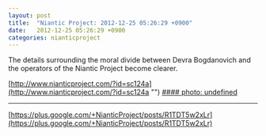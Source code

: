```yaml
---
layout: post
title:  "Niantic Project: 2012-12-25 05:26:29 +0900"
date:   2012-12-25 05:26:29 +0900
categories: nianticproject
---
```

The details surrounding the moral divide between Devra Bogdanovich and the operators of the Niantic Project become clearer.

[http://www.nianticproject.com/?id=sc124a](http://www.nianticproject.com/?id=sc124a "")
[#### photo: undefined](https://lh6.googleusercontent.com/-eqV5sv7H8QM/UNi6OqyvDWI/AAAAAAAAdI4/ptbqaokxEJg/w600-h448/thegreenones.jpg "")
- - -
[https://plus.google.com/+NianticProject/posts/R1TDT5w2xLr](https://plus.google.com/+NianticProject/posts/R1TDT5w2xLr)
